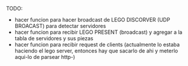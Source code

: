 TODO:
- hacer funcion para hacer broadcast de LEGO DISCORVER (UDP BROACAST) para detectar servidores
- hacer funcion para recibir LEGO PRESENT (broadcast) y agregar a la tabla de servidores y sus piezas
- hacer funcion para recibir request de clients (actualmente lo estaba haciendo el lego server, entonces hay que sacarlo de ahi y meterlo aqui-lo de parsear http-)